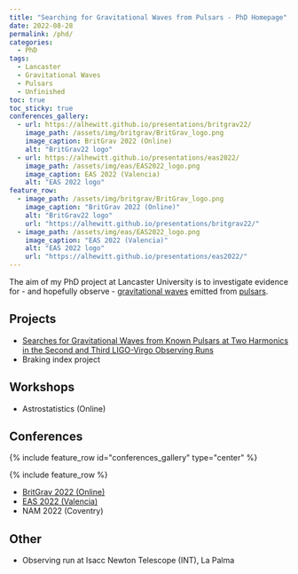 ```yaml
---
title: "Searching for Gravitational Waves from Pulsars - PhD Homepage"
date: 2022-08-28
permalink: /phd/
categories:
  - PhD
tags:
  - Lancaster
  - Gravitational Waves
  - Pulsars
  - Unfinished
toc: true
toc_sticky: true
conferences_gallery:
  - url: https://alhewitt.github.io/presentations/britgrav22/
    image_path: /assets/img/britgrav/BritGrav_logo.png
    image_caption: BritGrav 2022 (Online)
    alt: "BritGrav22 logo"
  - url: https://alhewitt.github.io/presentations/eas2022/
    image_path: /assets/img/eas/EAS2022_logo.png
    image_caption: EAS 2022 (Valencia)
    alt: "EAS 2022 logo"
feature_row:
  - image_path: /assets/img/britgrav/BritGrav_logo.png
    image_caption: "BritGrav 2022 (Online)"
    alt: "BritGrav22 logo"
    url: "https://alhewitt.github.io/presentations/britgrav22/"
  - image_path: /assets/img/eas/EAS2022_logo.png
    image_caption: "EAS 2022 (Valencia)"
    alt: "EAS 2022 logo"
    url: "https://alhewitt.github.io/presentations/eas2022/"
---
```


The aim of my PhD project at Lancaster University is to investigate evidence for - and hopefully observe - [gravitational waves](https://alhewitt.github.io/overviews/gravitational-waves/) emitted from [pulsars](https://alhewitt.github.io/overviews/pulsars/). 

## Projects
  - [Searches for Gravitational Waves from Known Pulsars at Two Harmonics in the Second and Third LIGO-Virgo Observing Runs](https://alhewitt.github.io/publications/o3-known-pulsar-paper/)
  - Braking index project

## Workshops
  - Astrostatistics (Online)

## Conferences
{% include feature_row id="conferences_gallery" type="center" %}

{% include feature_row %}

  - [BritGrav 2022 (Online)](https://alhewitt.github.io/presentations/britgrav22/)
  - [EAS 2022 (Valencia)](https://alhewitt.github.io/presentations/eas2022/)
  - NAM 2022 (Coventry)

## Other
 - Observing run at Isacc Newton Telescope (INT), La Palma
